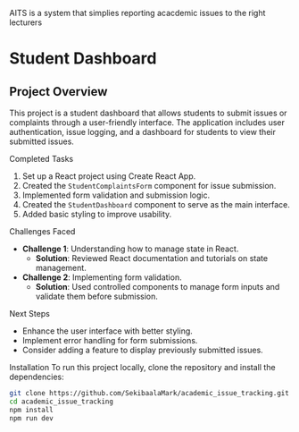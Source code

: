 AITS is a system that simplies reporting acacdemic issues to the right lecturers

# Student Dashboard

## Project Overview

This project is a student dashboard that allows students to submit issues or complaints through a user-friendly interface. The application includes user authentication, issue logging, and a dashboard for students to view their submitted issues.

Completed Tasks

1. Set up a React project using Create React App.
2. Created the `StudentComplaintsForm` component for issue submission.
3. Implemented form validation and submission logic.
4. Created the `StudentDashboard` component to serve as the main interface.
5. Added basic styling to improve usability.

Challenges Faced

- **Challenge 1**: Understanding how to manage state in React.
  - **Solution**: Reviewed React documentation and tutorials on state management.
- **Challenge 2**: Implementing form validation.
  - **Solution**: Used controlled components to manage form inputs and validate them before submission.

Next Steps

- Enhance the user interface with better styling.
- Implement error handling for form submissions.
- Consider adding a feature to display previously submitted issues.

Installation
To run this project locally, clone the repository and install the dependencies:

```bash
git clone https://github.com/SekibaalaMark/academic_issue_tracking.git
cd academic_issue_tracking
npm install
npm run dev

